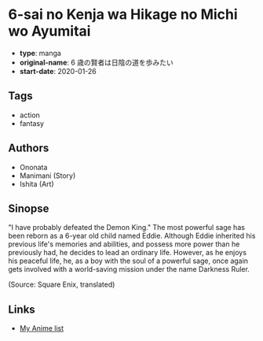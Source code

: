 # 6-sai no Kenja wa Hikage no Michi wo Ayumitai

-   **type**: manga
-   **original-name**: 6 歳の賢者は日陰の道を歩みたい
-   **start-date**: 2020-01-26

## Tags

-   action
-   fantasy

## Authors

-   Ononata
-   Manimani (Story)
-   Ishita (Art)

## Sinopse

"I have probably defeated the Demon King."
The most powerful sage has been reborn as a 6-year old child named Eddie. Although Eddie inherited his previous life's memories and abilities, and possess more power than he previously had, he decides to lead an ordinary life. However, as he enjoys his peaceful life, he, as a boy with the soul of a powerful sage, once again gets involved with a world-saving mission under the name Darkness Ruler.

(Source: Square Enix, translated)

## Links

-   [My Anime list](https://myanimelist.net/manga/134848/6-sai_no_Kenja_wa_Hikage_no_Michi_wo_Ayumitai)
